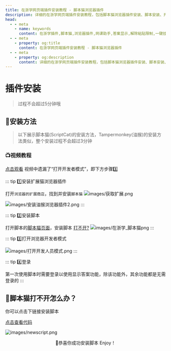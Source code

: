 ```yaml
---
title: 在浙学网页端插件安装教程 - 脚本猫浏览器插件
description: 详细的在浙学网页端插件安装教程，包括脚本猫浏览器插件安装、脚本安装、开发者模式设置等步骤，支持答案显示、解除粘贴限制、一键挂课功能。
head:
  - - meta
    - name: keywords
      content: 在浙学插件,脚本猫,浏览器插件,网课助手,答案显示,解除粘贴限制,一键挂课,安装教程
  - - meta
    - property: og:title
      content: 在浙学网页端插件安装教程 - 脚本猫浏览器插件
  - - meta
    - property: og:description
      content: 详细的在浙学网页端插件安装教程，包括脚本猫浏览器插件安装、脚本安装、开发者模式设置等步骤
---
```


# 插件安装

> 过程不会超过5分钟哦


## 📲安装方法

> 以下展示脚本猫(ScriptCat)的安装方法，Tampermonkey(油猴)的安装方法类似，整个安装过程不会超过3分钟

### 📺视频教程

[点击观看](https://www.xiaohongshu.com/discovery/item/6787cf1d000000001c00f4c3?source=webshare&xhsshare=pc_web&xsec_token=ABKhdH-1OH--j4ksujqKO9xeuQdEb1Kl9lzHWJ4YFFqWA=&xsec_source=pc_share)
视频中遗漏了“打开开发者模式”，即下方步骤3️⃣


::: tip  1️⃣安装扩展猫浏览器插件

打开`浏览器的扩展商店`，找到并安装`脚本猫`
![images/获取扩展.png](/images/获取扩展.png)


![images/安装油猴浏览器插件2.png](/images/脚本猫_Edge.png)
:::


::: tip 2️⃣安装脚本

打开脚本的[脚本猫页面](https://scriptcat.org/zh-CN/script-show-page/2522)，安装脚本 [打不开?](#🤯脚本猫打不开怎么办)
![images/在浙学_脚本猫png](/images/在浙学_脚本猫.png) 
:::


::: tip 3️⃣打开浏览器开发者模式

![images/打开开发人员模式.png](/images/打开开发人员模式.png)
:::


::: tip 4️⃣登录

第一次使用脚本时需要登录以使用显示答案功能，除该功能外，其余功能都是无需登录的
:::

## 🤯脚本猫打不开怎么办？
你可以点击下链接安装脚本

[点击查看代码](/ZjoocEasy_2.1.3.user.js)

![images/newscript.png](/images/newscript.png)


<div align="center">
🥳恭喜你成功安装脚本
Enjoy！
</div>


    
